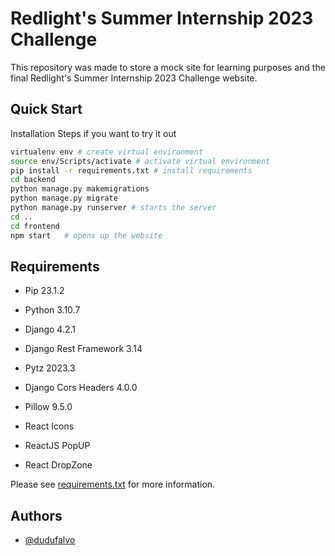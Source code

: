 # Redlight's Summer Internship 2023 Challenge
This repository was made to store a mock site for learning purposes 
and the final Redlight's Summer Internship 2023 Challenge website.


## Quick Start
Installation Steps if you want to try it out
```bash
virtualenv env # create virtual environment
source env/Scripts/activate # activate virtual environment
pip install -r requirements.txt # install requirements
cd backend
python manage.py makemigrations
python manage.py migrate
python manage.py runserver # starts the server 
cd ..
cd frontend
npm start   # opens up the website
```

## Requirements
* Pip 23.1.2
* Python 3.10.7
* Django 4.2.1
* Django Rest Framework 3.14
* Pytz 2023.3
* Django Cors Headers 4.0.0
* Pillow 9.5.0

* React Icons
* ReactJS PopUP
* React DropZone

Please see [requirements.txt](requirements.txt) for more information.


## Authors
- [@dudufalvo](https://github.com/dudufalvo)